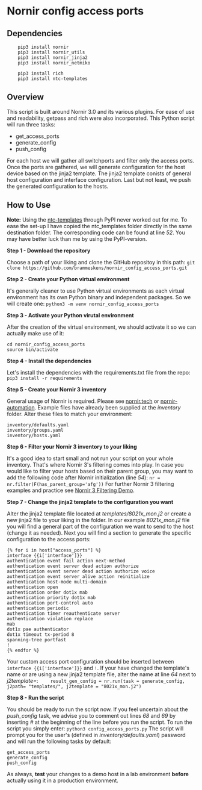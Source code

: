 # Nornir config access ports
## Dependencies
```
    pip3 install nornir
    pip3 install nornir_utils
    pip3 install nornir_jinja2
    pip3 install nornir_netmiko

    pip3 install rich
    pip3 install ntc-templates
```

## Overview
This script is built around Nornir 3.0 and its various plugins. For ease of use and readability, getpass and rich were also incorporated. This Python script will run three tasks:
- get_access_ports
- generate_config
- push_config

For each host we will gather all switchports and filter only the access ports. Once the ports are gathered, we will generate configuration for the host device based on the jinja2 template. The jinja2 template conists of general host configuration and interface configuration. Last but not least, we push the generated configuration to the hosts. 

## How to Use
**Note:** Using the [ntc-templates](https://github.com/networktocode/ntc-templates) through PyPI never worked out for me. To ease the set-up I have copied the ntc_templates folder directly in the same destination folder. The corresponding code can be found at line _52_. You may have better luck than me by using the PyPI-version.

**Step 1 - Download the repository**

Choose a path of your liking and clone the GitHub repositoy in this path:
`git clone https://github.com/brammeskens/nornir_config_access_ports.git`

**Step 2 - Create your Python virtual environment**

It's generally cleaner to use Python virtual environments as each virtual environment has its own Python binary and independent packages. So we will create one:
`python3 -m venv nornir_config_access_ports`

**Step 3 - Activate your Python virutal environment**

After the creation of the virtual environment, we should activate it so we can actually make use of it:
```
cd nornir_config_access_ports
source bin/activate
```

**Step 4 - Install the dependencies**

Let's install the dependencies with the requirements.txt file from the repo:
`pip3 install -r requirements`

**Step 5 - Create your Nornir 3 inventory**

General usage of Nornir is required. Please see [nornir.tech](https://nornir.tech) or [nornir-automation](https://github.com/nornir-automation/nornir/). Example files have already been supplied at the _inventory_ folder. Alter these files to match your environment:
```
inventory/defaults.yaml
inventory/groups.yaml
inventory/hosts.yaml
```

**Step 6 - Filter your Nornir 3 inventory to your liking**

It's a good idea to start small and not run your script on your whole inventory. That's where Nornir 3's filtering comes into play. In case you would like to filter your hosts based on their parent group, you may want to add the following code after Nornir initialization (line _54_):
`nr = nr.filter(F(has_parent_group='afg'))`
For further Nornir 3 filtering examples and practice see [Nornir 3 Filtering Demo](https://developer.cisco.com/codeexchange/github/repo/writememe/nornir-filtering-demo).

**Step 7 - Change the jinja2 template to the configuration you want**

Alter the jinja2 template file located at _templates/8021x_mon.j2_ or create a new jinja2 file to your liking in the folder. In our example _8021x_mon.j2_ file you will find a general part of the configuration we want to send to the host (change it as needed). Next you will find a section to generate the specific configuration to the access ports:
```
{% for i in host["access_ports"] %}
interface {{i['interface']}}
authentication event fail action next-method
authentication event server dead action authorize
authentication event server dead action authorize voice
authentication event server alive action reinitialize
authentication host-mode multi-domain
authentication open
authentication order dot1x mab
authentication priority dot1x mab
authentication port-control auto
authentication periodic
authentication timer reauthenticate server
authentication violation replace
mab
dot1x pae authenticator
dot1x timeout tx-period 8
spanning-tree portfast
!
{% endfor %}
```
Your custom access port configuration should be inserted between `interface {{i['interface']}}` and `!`. If your have changed the template's name or are using a new jinja2 template file, alter the name at line _64_ next to _j2template=_:
`    result_gen_config = nr.run(task = generate_config, j2path= "templates/", j2template = "8021x_mon.j2")`

**Step 8 - Run the script**

You should be ready to run the script now. If you feel uncertain about the _push_config_ task, we advise you to comment out lines _68_ and _69_ by inserting _#_ at the beginning of the line before you run the script. To run the script you simply enter:
`python3 config_access_ports.py`
The script will prompt you for the user's (defined in _inventory/defaults.yaml_) password and will run the following tasks by default:
```
get_access_ports
generate_config
push_config
```

As always, **test** your changes to a demo host in a lab environment **before** actually using it in a production environment.
